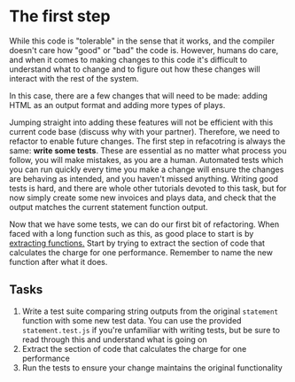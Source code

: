 # The first step

While this code is "tolerable" in the sense that it works, and the compiler doesn't care how "good" or "bad" the code is. However, humans do care, and when it comes to making changes to this code it's difficult to understand what to change and to figure out how these changes will interact with the rest of the system. 

In this case, there are a few changes that will need to be made: adding HTML as an output format and adding more types of plays. 

Jumping straight into adding these features will not be efficient with this current code base (discuss why with your partner). Therefore, we need to refactor to enable future changes. The first step in refacotring is always the same: **write some tests**. These are essential as no matter what process you follow, you will make mistakes, as you are a human. Automated tests which you can run quickly every time you make a change will ensure the changes are behaving as intended, and you haven't missed anything. Writing good tests is hard, and there are whole other tutorials devoted to this task, but for now simply create some new invoices and plays data, and check that the output matches the current statement function output.

Now that we have some tests, we can do our first bit of refactoring. When faced with a long function such as this, as good place to start is by [extracting functions.](https://refactoring.com/catalog/extractFunction.html) Start by trying to extract the section of code that calculates the charge for one performance. Remember to name the new function after what it does.

## Tasks
1. Write a test suite comparing string outputs from the original `statement` function with some new test data. You can use the provided `statement.test.js` if you're unfamiliar with writing tests, but be sure to read through this and understand what is going on
2. Extract the section of code that calculates the charge for one performance
3. Run the tests to ensure your change maintains the original functionality